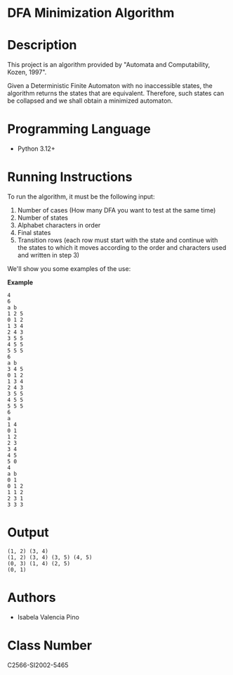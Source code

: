 # DFA Minimization Algorithm

# Description

This project is an algorithm provided by "Automata and Computability, Kozen, 1997".

Given a Deterministic Finite Automaton with no inaccessible states, the algorithm returns the states that are equivalent.
Therefore, such states can be collapsed and we shall obtain a minimized automaton.

# Programming Language

- Python 3.12+

# Running Instructions

To run the algorithm, it must be the following input:
1. Number of cases (How many DFA you want to test at the same time)
2. Number of states
3. Alphabet characters in order
4. Final states
5. Transition rows (each row must start with the state and continue with the states to which it moves according to the order and characters used and written in step 3)

We'll show you some examples of the use:

**Example**
```
4
6
a b
1 2 5
0 1 2 
1 3 4
2 4 3
3 5 5
4 5 5
5 5 5 
6
a b
3 4 5
0 1 2
1 3 4
2 4 3
3 5 5
4 5 5
5 5 5
6
a
1 4
0 1
1 2
2 3
3 4
4 5
5 0
4
a b
0 1
0 1 2
1 1 2
2 3 1
3 3 3
```
# Output
```
(1, 2) (3, 4)
(1, 2) (3, 4) (3, 5) (4, 5)
(0, 3) (1, 4) (2, 5)
(0, 1)
```

# Authors
- Isabela Valencia Pino

# Class Number
 C2566-SI2002-5465
 